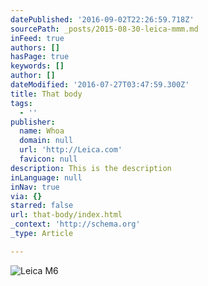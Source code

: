 ```yaml
---
datePublished: '2016-09-02T22:26:59.718Z'
sourcePath: _posts/2015-08-30-leica-mmm.md
inFeed: true
authors: []
hasPage: true
keywords: []
author: []
dateModified: '2016-07-27T03:47:59.300Z'
title: That body
tags:
  - ''
publisher:
  name: Whoa
  domain: null
  url: 'http://Leica.com'
  favicon: null
description: This is the description
inLanguage: null
inNav: true
via: {}
starred: false
url: that-body/index.html
_context: 'http://schema.org'
_type: Article

---
```

![Leica M6](https://s3-us-west-2.amazonaws.com/the-grid-img/p/c87945f6fc3c9301ebdc647e93d6c38ba3b5ec67.jpg)